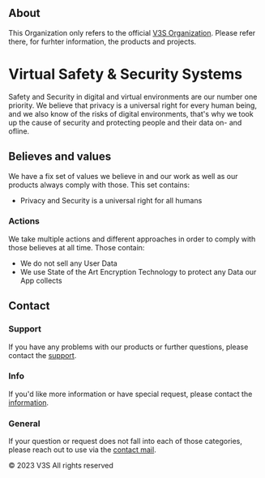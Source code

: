 ## About

This Organization only refers to the official [V3S Organization](https://github.com/V3Sofficial). Please refer there, for furhter information, the products and projects.


# Virtual Safety & Security Systems

Safety and Security in digital and virtual environments are our number one priority. We believe that privacy is a universal right for every human being, and we also know of the risks of digital environments, that's why we took up the cause of security and protecting people and their data on- and ofline.


## Believes and values

We have a fix set of values we believe in and our work as well as our products always comply with those.
This set contains:

- Privacy and Security is a universal right for all humans


### Actions

We take multiple actions and different approaches in order to comply with those believes at all time.
Those contain:

- We do not sell any User Data
- We use State of the Art Encryption Technology to protect any Data our App collects


## Contact

### Support

If you have any problems with our products or further questions, please contact the [support](mailto:support@v3s.tech).


### Info

If you'd like more information or have special request, please contact the [information](mailto:info@v3s.tech).


### General

If your question or request does not fall into each of those categories, please reach out to use via the [contact mail](mailto:contact@v3s.tech).

© 2023 V3S
All rights reserved
